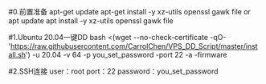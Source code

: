 #0.前置准备
apt-get update
apt-get install -y xz-utils openssl gawk file
or
apt update
apt install -y xz-utils openssl gawk file

#1.Ubuntu 20.04一键DD
bash <(wget --no-check-certificate -qO- 'https://raw.githubusercontent.com/CarrolChen/VPS_DD_Script/master/install.sh') -u 20.04 -v 64 -p you_set_password -port 22 -a -firmware

#2.SSH连接
user：root
port：22
password：you_set_password
